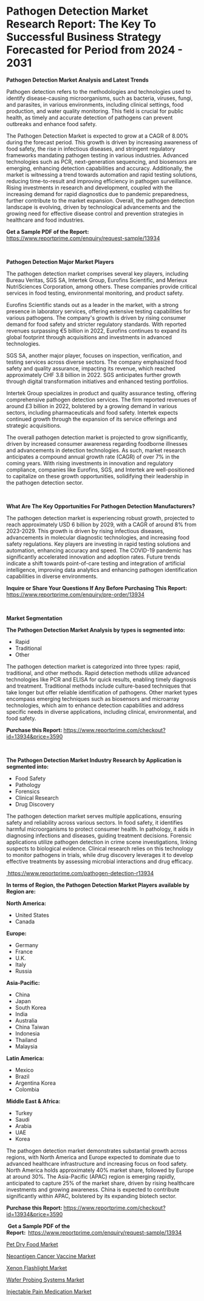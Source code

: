 <p><h1>Pathogen Detection Market Research Report: The Key To Successful Business Strategy Forecasted for Period from 2024 - 2031</h1></p><p><strong>Pathogen Detection Market Analysis and Latest Trends</strong></p>
<p><p>Pathogen detection refers to the methodologies and technologies used to identify disease-causing microorganisms, such as bacteria, viruses, fungi, and parasites, in various environments, including clinical settings, food production, and water quality monitoring. This field is crucial for public health, as timely and accurate detection of pathogens can prevent outbreaks and enhance food safety.</p><p>The Pathogen Detection Market is expected to grow at a CAGR of 8.00% during the forecast period. This growth is driven by increasing awareness of food safety, the rise in infectious diseases, and stringent regulatory frameworks mandating pathogen testing in various industries. Advanced technologies such as PCR, next-generation sequencing, and biosensors are emerging, enhancing detection capabilities and accuracy. Additionally, the market is witnessing a trend towards automation and rapid testing solutions, reducing time-to-result and improving efficiency in pathogen surveillance. Rising investments in research and development, coupled with the increasing demand for rapid diagnostics due to pandemic preparedness, further contribute to the market expansion. Overall, the pathogen detection landscape is evolving, driven by technological advancements and the growing need for effective disease control and prevention strategies in healthcare and food industries.</p></p>
<p><strong>Get a Sample PDF of the Report:&nbsp;</strong> <a href="https://www.reportprime.com/enquiry/request-sample/13934?utm_campaign=63&utm_medium=2&utm_source=Github&utm_content=ia&utm_term=29112024&utm_id=pathogen-detection">https://www.reportprime.com/enquiry/request-sample/13934</a></p>
<p>&nbsp;</p>
<p><strong>Pathogen Detection Major Market Players</strong></p>
<p><p>The pathogen detection market comprises several key players, including Bureau Veritas, SGS SA, Intertek Group, Eurofins Scientific, and Merieux NutriSciences Corporation, among others. These companies provide critical services in food testing, environmental monitoring, and product safety.</p><p>Eurofins Scientific stands out as a leader in the market, with a strong presence in laboratory services, offering extensive testing capabilities for various pathogens. The company's growth is driven by rising consumer demand for food safety and stricter regulatory standards. With reported revenues surpassing €5 billion in 2022, Eurofins continues to expand its global footprint through acquisitions and investments in advanced technologies.</p><p>SGS SA, another major player, focuses on inspection, verification, and testing services across diverse sectors. The company emphasized food safety and quality assurance, impacting its revenue, which reached approximately CHF 3.8 billion in 2022. SGS anticipates further growth through digital transformation initiatives and enhanced testing portfolios.</p><p>Intertek Group specializes in product and quality assurance testing, offering comprehensive pathogen detection services. The firm reported revenues of around £3 billion in 2022, bolstered by a growing demand in various sectors, including pharmaceuticals and food safety. Intertek expects continued growth through the expansion of its service offerings and strategic acquisitions.</p><p>The overall pathogen detection market is projected to grow significantly, driven by increased consumer awareness regarding foodborne illnesses and advancements in detection technologies. As such, market research anticipates a compound annual growth rate (CAGR) of over 7% in the coming years. With rising investments in innovation and regulatory compliance, companies like Eurofins, SGS, and Intertek are well-positioned to capitalize on these growth opportunities, solidifying their leadership in the pathogen detection sector.</p></p>
<p>&nbsp;</p>
<p><strong>What Are The Key Opportunities For Pathogen Detection Manufacturers?</strong></p>
<p><p>The pathogen detection market is experiencing robust growth, projected to reach approximately USD 6 billion by 2029, with a CAGR of around 8% from 2023-2029. This growth is driven by rising infectious diseases, advancements in molecular diagnostic technologies, and increasing food safety regulations. Key players are investing in rapid testing solutions and automation, enhancing accuracy and speed. The COVID-19 pandemic has significantly accelerated innovation and adoption rates. Future trends indicate a shift towards point-of-care testing and integration of artificial intelligence, improving data analytics and enhancing pathogen identification capabilities in diverse environments.</p></p>
<p><strong>Inquire or Share Your Questions If Any Before Purchasing This Report:</strong> <a href="https://www.reportprime.com/enquiry/pre-order/13934?utm_campaign=63&utm_medium=2&utm_source=Github&utm_content=ia&utm_term=29112024&utm_id=pathogen-detection">https://www.reportprime.com/enquiry/pre-order/13934</a></p>
<p>&nbsp;</p>
<p><strong>Market Segmentation</strong></p>
<p><strong>The Pathogen Detection Market Analysis by types is segmented into:</strong></p>
<p><ul><li>Rapid</li><li>Traditional</li><li>Other</li></ul></p>
<p><p>The pathogen detection market is categorized into three types: rapid, traditional, and other methods. Rapid detection methods utilize advanced technologies like PCR and ELISA for quick results, enabling timely diagnosis and treatment. Traditional methods include culture-based techniques that take longer but offer reliable identification of pathogens. Other market types encompass emerging techniques such as biosensors and microarray technologies, which aim to enhance detection capabilities and address specific needs in diverse applications, including clinical, environmental, and food safety.</p></p>
<p><strong>Purchase this Report:&nbsp;</strong><a href="https://www.reportprime.com/checkout?id=13934&price=3590&utm_campaign=63&utm_medium=2&utm_source=Github&utm_content=ia&utm_term=29112024&utm_id=pathogen-detection">https://www.reportprime.com/checkout?id=13934&price=3590</a></p>
<p>&nbsp;</p>
<p><strong>The Pathogen Detection Market Industry Research by Application is segmented into:</strong></p>
<p><ul><li>Food Safety</li><li>Pathology</li><li>Forensics</li><li>Clinical Research</li><li>Drug Discovery</li></ul></p>
<p><p>The pathogen detection market serves multiple applications, ensuring safety and reliability across various sectors. In food safety, it identifies harmful microorganisms to protect consumer health. In pathology, it aids in diagnosing infections and diseases, guiding treatment decisions. Forensic applications utilize pathogen detection in crime scene investigations, linking suspects to biological evidence. Clinical research relies on this technology to monitor pathogens in trials, while drug discovery leverages it to develop effective treatments by assessing microbial interactions and drug efficacy.</p></p>
<p><a href="https://www.reportprime.com/pathogen-detection-r13934?utm_campaign=63&utm_medium=2&utm_source=Github&utm_content=ia&utm_term=29112024&utm_id=pathogen-detection">&nbsp;https://www.reportprime.com/pathogen-detection-r13934</a></p>
<p><strong>In terms of Region, the Pathogen Detection Market Players available by Region are:</strong></p>
<p>
    <p> <strong> North America: </strong>
        <ul>
            <li>United States</li>
            <li>Canada</li>
        </ul>
        </p> 
    <p> <strong> Europe: </strong>
        <ul>
            <li>Germany</li>
            <li>France</li>
            <li>U.K.</li>
            <li>Italy</li>
            <li>Russia</li>
        </ul>
        </p> 
    <p> <strong> Asia-Pacific: </strong>
        <ul>
            <li>China</li>
            <li>Japan</li>
            <li>South Korea</li>
            <li>India</li>
            <li>Australia</li>
            <li>China Taiwan</li>
            <li>Indonesia</li>
            <li>Thailand</li>
            <li>Malaysia</li>
        </ul>
        </p> 
    <p> <strong> Latin America: </strong>
        <ul>
            <li>Mexico</li>
            <li>Brazil</li>
            <li>Argentina Korea</li>
            <li>Colombia</li>
        </ul>
        </p> 
    <p> <strong> Middle East & Africa: </strong>
        <ul>
            <li>Turkey</li>
            <li>Saudi</li>
            <li>Arabia</li>
            <li>UAE</li>
            <li>Korea</li>
        </ul>
    </p>
    </p>
<p><p>The pathogen detection market demonstrates substantial growth across regions, with North America and Europe expected to dominate due to advanced healthcare infrastructure and increasing focus on food safety. North America holds approximately 40% market share, followed by Europe at around 30%. The Asia-Pacific (APAC) region is emerging rapidly, anticipated to capture 25% of the market share, driven by rising healthcare investments and growing awareness. China is expected to contribute significantly within APAC, bolstered by its expanding biotech sector.</p></p>
<p><strong>Purchase this Report: </strong><a href="https://www.reportprime.com/checkout?id=13934&price=3590&utm_campaign=63&utm_medium=2&utm_source=Github&utm_content=ia&utm_term=29112024&utm_id=pathogen-detection">https://www.reportprime.com/checkout?id=13934&price=3590</a></p>
<p>&nbsp;<strong>Get a Sample PDF of the Report:&nbsp;&nbsp;</strong><a href="https://www.reportprime.com/enquiry/request-sample/13934?utm_campaign=63&utm_medium=2&utm_source=Github&utm_content=ia&utm_term=29112024&utm_id=pathogen-detection">https://www.reportprime.com/enquiry/request-sample/13934</a></p>
<p><strong></strong></p>
<p><p><a href="https://www.linkedin.com/pulse/emerging-opportunities-challenges-global-pet-dry-food-market-huxvf?utm_campaign=63&utm_medium=2&utm_source=Github&utm_content=ia&utm_term=29112024&utm_id=pathogen-detection">Pet Dry Food Market</a></p><p><a href="https://github.com/ygfu6u/Market-Research-Report-List-1/blob/main/neoantigen-cancer-vaccine-market.md?utm_campaign=63&utm_medium=2&utm_source=Github&utm_content=ia&utm_term=29112024&utm_id=pathogen-detection">Neoantigen Cancer Vaccine Market</a></p><p><a href="https://www.linkedin.com/pulse/xenon-flashlight-market-trends-strategic-insights-2024-2031-l3cic?utm_campaign=63&utm_medium=2&utm_source=Github&utm_content=ia&utm_term=29112024&utm_id=pathogen-detection">Xenon Flashlight Market</a></p><p><a href="https://issuu.com/reportprime-2/docs/wafer-probing-systems-market-size-2030.pptx?utm_campaign=63&utm_medium=2&utm_source=Github&utm_content=ia&utm_term=29112024&utm_id=pathogen-detection">Wafer Probing Systems Market</a></p><p><a href="https://github.com/JubayerMia832/Market-Research-Report-List-1/blob/main/injectable-pain-medication-market.md?utm_campaign=63&utm_medium=2&utm_source=Github&utm_content=ia&utm_term=29112024&utm_id=pathogen-detection">Injectable Pain Medication Market</a></p></p>